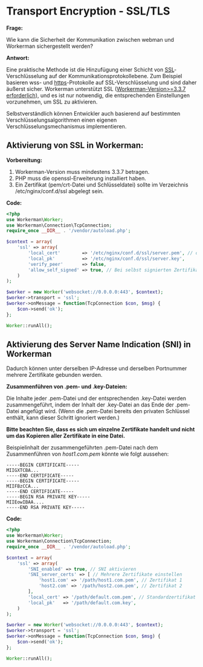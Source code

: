 # Transport Encryption - SSL/TLS

**Frage:**

Wie kann die Sicherheit der Kommunikation zwischen webman und Workerman sichergestellt werden?

**Antwort:**

Eine praktische Methode ist die Hinzufügung einer Schicht von [SSL](https://baike.baidu.com/item/ssl)-Verschlüsselung auf der Kommunikationsprotokollebene. Zum Beispiel basieren wss- und [https](https://baike.baidu.com/item/https)-Protokolle auf SSL-Verschlüsselung und sind daher äußerst sicher. Workerman unterstützt SSL ([Workerman-Version>=3.3.7 erforderlich](https://baike.baidu.com/item/ssl)), und es ist nur notwendig, die entsprechenden Einstellungen vorzunehmen, um SSL zu aktivieren.

Selbstverständlich können Entwickler auch basierend auf bestimmten Verschlüsselungsalgorithmen einen eigenen Verschlüsselungsmechanismus implementieren.

## Aktivierung von SSL in Workerman:

**Vorbereitung:**

1. Workerman-Version muss mindestens 3.3.7 betragen.
2. PHP muss die openssl-Erweiterung installiert haben.
3. Ein Zertifikat (pem/crt-Datei und Schlüsseldatei) sollte im Verzeichnis /etc/nginx/conf.d/ssl abgelegt sein.

**Code:**

```php
<?php
use Workerman\Worker;
use Workerman\Connection\TcpConnection;
require_once __DIR__ . '/vendor/autoload.php';

$context = array(
    'ssl' => array(
        'local_cert'        => '/etc/nginx/conf.d/ssl/server.pem', // oder .crt-Datei
        'local_pk'          => '/etc/nginx/conf.d/ssl/server.key',
        'verify_peer'       => false,
        'allow_self_signed' => true, // Bei selbst signierten Zertifikaten diese Option aktivieren
    )
);

$worker = new Worker('websocket://0.0.0.0:443', $context);
$worker->transport = 'ssl';
$worker->onMessage = function(TcpConnection $con, $msg) {
    $con->send('ok');
};

Worker::runAll();
```

## Aktivierung des Server Name Indication (SNI) in Workerman

Dadurch können unter derselben IP-Adresse und derselben Portnummer mehrere Zertifikate gebunden werden.

**Zusammenführen von .pem- und .key-Dateien:**

Die Inhalte jeder .pem-Datei und der entsprechenden .key-Datei werden zusammengeführt, indem der Inhalt der .key-Datei an das Ende der .pem-Datei angefügt wird. (Wenn die .pem-Datei bereits den privaten Schlüssel enthält, kann dieser Schritt ignoriert werden.)

**Bitte beachten Sie, dass es sich um einzelne Zertifikate handelt und nicht um das Kopieren aller Zertifikate in eine Datei.**

Beispielinhalt der zusammengeführten .pem-Datei nach dem Zusammenführen von *host1.com.pem* könnte wie folgt aussehen:

```text
-----BEGIN CERTIFICATE-----
MIIGXTCBA...
-----END CERTIFICATE-----
-----BEGIN CERTIFICATE-----
MIIFBzCCA...
-----END CERTIFICATE-----
-----BEGIN RSA PRIVATE KEY-----
MIIEowIBAA....
-----END RSA PRIVATE KEY-----
```

**Code:**

```php
<?php
use Workerman\Worker;
use Workerman\Connection\TcpConnection;
require_once __DIR__ . '/vendor/autoload.php';

$context = array(
    'ssl' => array(
        'SNI_enabled' => true, // SNI aktivieren
        'SNI_server_certs' => [ // Mehrere Zertifikate einstellen
            'host1.com' => '/path/host1.com.pem', // Zertifikat 1
            'host2.com' => '/path/host2.com.pem', // Zertifikat 2
        ],
        'local_cert' => '/path/default.com.pem', // Standardzertifikat
        'local_pk'   => '/path/default.com.key',
    )
);

$worker = new Worker('websocket://0.0.0.0:443', $context);
$worker->transport = 'ssl';
$worker->onMessage = function(TcpConnection $con, $msg) {
    $con->send('ok');
};

Worker::runAll();
```
